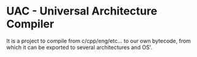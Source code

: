 # UAC - Universal Architecture Compiler

It is a project to compile from c/cpp/eng/etc... to our own bytecode, from which it can be exported to several architectures and OS'.
